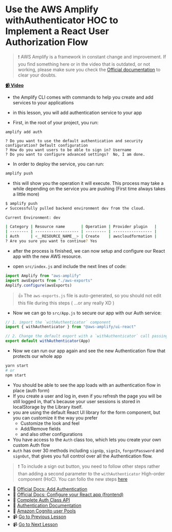 # Use the AWS Amplify withAuthenticator HOC to Implement a React User Authorization Flow

> ❗ AWS Amplify is a framework in constant change and improvement. If you find something here or in the video that is outdated, or not working, please make sure you check the [Official documentation](https://docs.amplify.aws/) to clear your doubts.

**[📹 Video](https://egghead.io/lessons/react-native-use-the-aws-amplify-withauthenticator-hoc-to-implement-a-react-user-authorization-flow)**

- the Amplify CLI comes with commands to help you create and add services to your applications
- in this lesson, you will add authentication service to your app

- First, in the root of your project, you run:

```bask
amplify add auth

? Do you want to use the default authentication and security configuration? Default configuration
? How do you want users to be able to sign in? Username
? Do you want to configure advanced settings?  No, I am done.
```

- In order to deploy the service, you can run:

```bash
amplify push
```

- this will show you the operation it will execute. This process may take a while depending on the service you are pushing (First time always takes a little more)

```bash
$ amplify push
✔ Successfully pulled backend environment dev from the cloud.

Current Environment: dev

| Category | Resource name       | Operation | Provider plugin   |
| -------- | ------------------- | --------- | ----------------- |
| Auth     | <__RESOURCE_NAME__> | Create    | awscloudformation |
? Are you sure you want to continue? Yes
```

- after the process is finished, we can now setup and configure our React app with the new AWS resource.

- open `src/index.js` and include the next lines of code:

```javascript
import Amplify from "aws-amplify"
import awsExports from "./aws-exports"
Amplify.configure(awsExports)
```

> 👍 The `aws-exports.js` file is auto-generated, so you should not edit this file during this steps ( ...or any really XD )

- Now we can go to `src/App.js` to secure our app with our Auth service:

```javascript
// 1. import the `withAuthenticator` component
import { withAuthenticator } from "@aws-amplify/ui-react"

// 2. Change the default export with a `withAuthenticator` call passing the main component
export default withAuthenticator(App)
```

- Now we can run our app again and see the new Authentication flow that protects our whole app

```bash
yarn start
# or
npm start
```

- You should be able to see the app loads with an authentication flow in place (auth form)
- If you create a user and log in, even if you refresh the page you will be still logged in, that's because your user sessions is stored in localStorage by the Library itself.
- you are using the default React UI library for the form component, but you can customize it the way you prefer
  - Customize the look and feel
  - Add/Remove fields
  - and also other configurations
- You have access to the `Auth` class too, which lets you create your own custom Auth flow
- `Auth` has over 30 methods including `signUp`, `signIn`, `forgotPassword` and `signOut`, that gives you full control over all the Authentication flow.

> ❗ To include a sign out button, you need to follow other steps rather than adding a second parameter to the `withAuthenticator` High-order component (HoC). You can follo the new steps [here](https://docs.amplify.aws/lib/auth/getting-started/q/platform/js#option-2-call-authentication-apis-manually)

- 🤔 [Official Docs: Add Authentication](https://docs.amplify.aws/start/getting-started/auth/q/integration/react)
- 🤔 [Official Docs: Configure your React app (frontend)](https://docs.amplify.aws/start/getting-started/setup/q/integration/react#set-up-frontend)
- 🤔 [Complete Auth Class API](https://aws-amplify.github.io/amplify-js/api/classes/authclass.html)
- 🤔 [Authentication Documentation](https://docs.amplify.aws/lib/auth/getting-started/q/platform/js#authentication-with-amplify)
- 🤔 [Amazon Cognito user Pools](https://docs.aws.amazon.com/cognito/latest/developerguide/cognito-user-identity-pools.html)
- 📹 [Go to Previous Lesson](https://egghead.io/lessons/react-native-create-configure-an-aws-amplify-project-with-a-react-application)
- 📹 [Go to Next Lesson](https://egghead.io/lessons/react-native-manually-sign-up-new-users-in-react-with-aws-amplify-auth-class)
